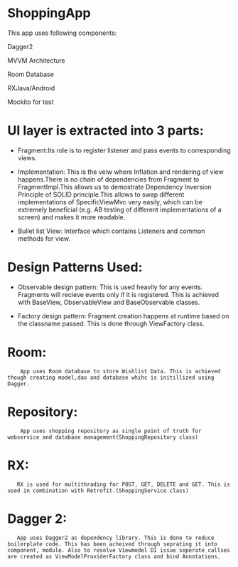 # ShoppingApp
 
This app uses following components:

Dagger2

 MVVM Architecture

 Room Database

 RXJava/Android

 Mockito for test

# UI layer is extracted into 3 parts: 

*  Fragment:Its role is to register listener and pass events to corresponding views.
           
* Implementation: This is the veiw where Inflation and rendering of view happens.There is no chain of dependencies from Fragment to   FragmentImpl.This allows us to demostrate Dependency Inversion Principle of SOLID principle.This allows to swap different implementations of SpecificViewMvc very easily, which can be extremely beneficial (e.g. AB testing of different implementations of a screen) and makes it more readable.
           
* Bullet list View: Interface which contains Listeners and common methods for view.
           
# Design Patterns Used:
* Observable design pattern: This is used heavily for any events. Fragments will recieve events only if it is registered. This is achieved with BaseView, ObservableView and BaseObservable classes.
            
* Factory design pattern:  Fragment creation happens at runtime based on the classname passed. This is done through ViewFactory class.
                
# Room: 
        App uses Room database to store Wishlist Data. This is achieved though creating model,dao and database whihc is initillized using Dagger.
        
# Repository:
        App uses shopping repository as single point of truth for webservice and database management(ShoppingRepository class)
        
# RX:
       RX is used for multithrading for POST, GET, DELETE and GET. This is used in combination with Retrofit.(ShoppingService.class)
        
# Dagger 2:
       App uses Dagger2 as dependency library. This is done to reduce boilerplate code. This has been acheived through seprating it into component, module. Also to resolve Viewmodel DI issue seperate callses are created as ViewModelProviderFactory class and bind Annotations.



